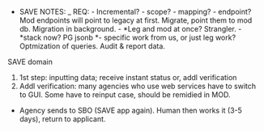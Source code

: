 - SAVE NOTES:
        _ REQ:
        - Incremental?
        - scope?
            - mapping?
            - endpoint? Mod endpoints will point to legacy at first. Migrate, point them to mod db. Migration in background.
            - *Leg and mod at once? Strangler.
        - *stack now? PG jsonb
        *- specific work from us, or just leg work? Optmization of queries. Audit & report data.


SAVE domain

1. 1st step: inputting data; receive instant status or, addl verification
1. Addl verification: many agencies who use web services have to switch to GUI. Some have to reinput case, should be remidied in MOD.
  - Agency sends to SBO (SAVE app again). Human then works it (3-5 days), return to applicant.

